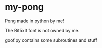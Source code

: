 # my-pong
Pong made in python by me!

The Bit5x3 font is not owned by me.

goof.py contains some subroutines and stuff
